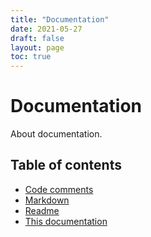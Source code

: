```yaml
---
title: "Documentation"
date: 2021-05-27
draft: false
layout: page
toc: true
---
```


# Documentation
About documentation.

## Table of contents

- [Code comments](/documentation/code.md)
- [Markdown](/documentation/markdown.md)
- [Readme](/documentation/readme.md)
- [This documentation](/documentation/this-documentation.md)
